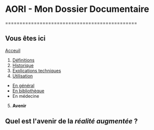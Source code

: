 # AORI - Mon Dossier Documentaire
==============================================
## Vous êtes ici

[Acceuil](Introduction.md)

1. [Définitions](Definition.md)
2. [Historique](Histoire.md)
3. [Explications techniques](Fonctionnement.md)
4. [Utilisation](utilisation.md)
  + [En général](engeneral.md)
  + [En bibliothèque](bibli.md)
  + En médecine
5. **Avenir**


## Quel est l'avenir de la *réalité augmentée* ?

